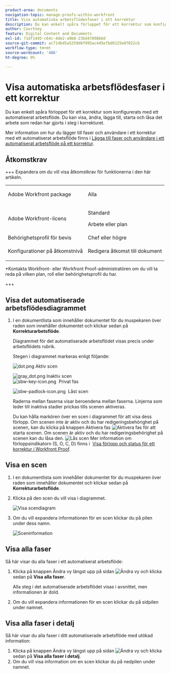 ```yaml
---
product-area: documents
navigation-topic: manage-proofs-within-workfront
title: Visa automatiska arbetsflödesfaser i ett korrektur
description: Du kan enkelt spåra förloppet för ett korrektur som konfigurerats med ett automatiserat arbetsflöde. Du kan visa, ändra, lägga till, starta och låsa det arbete som redan har gjorts i steg i korrekturet.
author: Courtney
feature: Digital Content and Documents
exl-id: 71df1445-c64c-4de2-a9b8-23bd47898b6d
source-git-commit: ac714bd5a5259d6f995ac445efbd0125e07022cb
workflow-type: tm+mt
source-wordcount: '486'
ht-degree: 0%

---
```


# Visa automatiska arbetsflödesfaser i ett korrektur

Du kan enkelt spåra förloppet för ett korrektur som konfigurerats med ett automatiserat arbetsflöde. Du kan visa, ändra, lägga till, starta och låsa det arbete som redan har gjorts i steg i korrekturet.

Mer information om hur du lägger till faser och användare i ett korrektur med ett automatiserat arbetsflöde finns i [Lägga till faser och användare i ett automatiserat arbetsflöde på ett korrektur](../../../review-and-approve-work/proofing/managing-proofs-within-workfront/add-stages-users-to-automated-workflow-proof.md).

## Åtkomstkrav

+++ Expandera om du vill visa åtkomstkrav för funktionerna i den här artikeln.

<table style="table-layout:auto"> 
 <col> 
 <col> 
 <tbody> 
  <tr> 
   <td role="rowheader">Adobe Workfront package</td> 
   <td>
   <p>Alla</p>
   </td> 
  </tr> 
  <tr> 
   <td role="rowheader">Adobe Workfront-licens</td> 
   <td>
   <p>Standard</p >
   <p>Arbete eller plan</p>
   </td> 
  </tr> 
  <tr> 
   <td role="rowheader">Behörighetsprofil för bevis </td> 
   <td>Chef eller högre</td> 
  </tr> 
  <tr> 
   <td role="rowheader">Konfigurationer på åtkomstnivå</td> 
   <td> <p>Redigera åtkomst till dokument</p></td> 
  </tr> 
 </tbody> 
</table>

&#42;Kontakta Workfront- eller Workfront Proof-administratören om du vill ta reda på vilken plan, roll eller behörighetsprofil du har.

+++

## Visa det automatiserade arbetsflödesdiagrammet

1. I en dokumentlista som innehåller dokumentet för du muspekaren över raden som innehåller dokumentet och klickar sedan på **Korrekturarbetsflöde**.

   Diagrammet för det automatiserade arbetsflödet visas precis under arbetsflödets rubrik.

   Stegen i diagrammet markeras enligt följande:

   ![dot.png](assets/dot.png) Aktiv scen

   ![gray_dot.png](assets/grey-dot.png) Inaktiv scen\
   ![sbw-key-icon.png](assets/sbw-key-icon.png)  Privat fas

   ![sbw-padlock-icon.png](assets/sbw-padlock-icon.png)  Låst scen

   Raderna mellan faserna visar beroendena mellan faserna. Linjerna som leder till inaktiva stadier prickas tills scenen aktiveras.

   Du kan hålla markören över en scen i diagrammet för att visa dess förlopp. Om scenen inte är aktiv och du har redigeringsbehörighet på scenen, kan du klicka på knappen Aktivera fas ![Aktivera fas](assets/activate-stage-btn.png) för att starta scenen. Om scenen är aktiv och du har redigeringsbehörighet på scenen kan du låsa den. ![Lås scen](assets/lock-stage-btn.png) Mer information om förloppsindikatorn (S, O, C, D) finns i  [Visa förlopp och status för ett korrektur i Workfront Proof](../../../workfront-proof/wp-work-proofsfiles/manage-your-work/view-progress-and-status-of-proof.md).

## Visa en scen

1. I en dokumentlista som innehåller dokumentet för du muspekaren över raden som innehåller dokumentet och klickar sedan på **Korrekturarbetsflöde**.
1. Klicka på den scen du vill visa i diagrammet.

   ![Visa scendiagram](assets/view-stage-diagram-350x204.png)

1. Om du vill expandera informationen för en scen klickar du på pilen under dess namn.

   ![Sceninformation](assets/stage-details-caret-350x167.png)

## Visa alla faser

Så här visar du alla faser i ett automatiserat arbetsflöde:

1. Klicka på knappen Ändra vy längst upp på sidan ![Ändra vy](assets/change-view-btn.png) och klicka sedan på **Visa alla faser**.

   Alla steg i det automatiserade arbetsflödet visas i avsnittet, men informationen är dold.

1. Om du vill expandera informationen för en scen klickar du på sidpilen under namnet.

## Visa alla faser i detalj

Så här visar du alla faser i ditt automatiserade arbetsflöde med utökad information:

1. Klicka på knappen Ändra vy längst upp på sidan ![Ändra vy](assets/change-view-btn.png) och klicka sedan på **Visa alla faser i detalj**.
1. Om du vill visa information om en scen klickar du på nedpilen under namnet.
